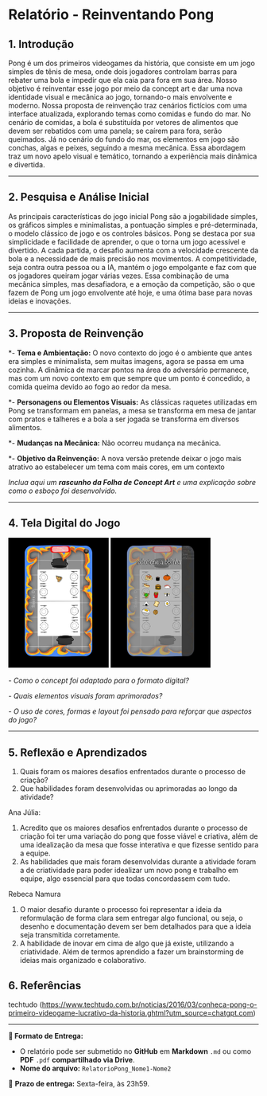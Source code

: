 # Relatório - Reinventando Pong


## 1. Introdução  
Pong é um dos primeiros videogames da história, que consiste em um jogo simples de tênis de mesa, onde dois jogadores controlam barras para rebater uma bola e impedir que ela caia para fora em sua área. Nosso objetivo é reinventar esse jogo por meio da concept art e dar uma nova identidade visual e mecânica ao jogo, tornando-o mais envolvente e moderno. Nossa proposta de reinvenção traz cenários fictícios com uma interface atualizada, explorando temas como comidas e fundo do mar. No cenário de comidas, a bola é substituída por vetores de alimentos que devem ser rebatidos com uma panela; se caírem para fora, serão queimados. Já no cenário do fundo do mar, os elementos em jogo são conchas, algas e peixes, seguindo a mesma mecânica. Essa abordagem traz um novo apelo visual e temático, tornando a experiência mais dinâmica e divertida.
 
---

## 2. Pesquisa e Análise Inicial  
As principais características do jogo inicial Pong são a jogabilidade simples, os gráficos simples e minimalistas, a pontuação simples e pré-determinada, o modelo clássico de jogo e os controles básicos. Pong se destaca por sua simplicidade e facilidade de aprender, o que o torna um jogo acessível e divertido. A cada partida, o desafio aumenta com a velocidade crescente da bola e a necessidade de mais precisão nos movimentos. A competitividade, seja contra outra pessoa ou a IA, mantém o jogo empolgante e faz com que os jogadores queiram jogar várias vezes. Essa combinação de uma mecânica simples, mas desafiadora, e a emoção da competição, são o que fazem de Pong um jogo envolvente até hoje, e uma ótima base para novas ideias e inovações.

---

## 3. Proposta de Reinvenção  

*- **Tema e Ambientação:** O novo contexto do jogo é o ambiente que antes era simples e minimalista, sem muitas imagens, agora se passa em uma cozinha. A dinâmica de marcar pontos na área do adversário permanece, mas com um novo contexto em que sempre que um ponto é concedido, a comida queima devido ao fogo ao redor da mesa.

*- **Personagens ou Elementos Visuais:** As clássicas raquetes utilizadas em Pong se transformam em panelas, a mesa se transforma em mesa de jantar com pratos e talheres e a bola a ser jogada se transforma em diversos alimentos.

*- **Mudanças na Mecânica:** Não ocorreu mudança na mecânica.

*- **Objetivo da Reinvenção:** A nova versão pretende deixar o jogo mais atrativo ao estabelecer um tema com mais cores, em um contexto 

*Inclua aqui um **rascunho da Folha de Concept Art** e uma explicação sobre como o esboço foi desenvolvido.*

---

## 4. Tela Digital do Jogo  
  <img src="https://github.com/marianalreis/Relatorio-Pong/blob/main/Tela%20jogo%20UX.jpeg" style="width:40%"/>  <img src="https://github.com/marianalreis/Relatorio-Pong/blob/main/Tela%20jogo%20ux%202.jpeg" style="width:40%"/>

*- Como o concept foi adaptado para o formato digital?*

*- Quais elementos visuais foram aprimorados?*  

*- O uso de cores, formas e layout foi pensado para reforçar que aspectos do jogo?*  

---

## 5. Reflexão e Aprendizados  

1. Quais foram os maiores desafios enfrentados durante o processo de criação?
2. Que habilidades foram desenvolvidas ou aprimoradas ao longo da atividade?  

Ana Júlia:
1) Acredito que os maiores desafios enfrentados durante o processo de criação foi ter uma variação do pong que fosse viável e criativa, além de uma idealização da mesa que fosse interativa e que fizesse sentido para a equipe.
2) As habilidades que mais foram desenvolvidas durante a atividade foram a de criatividade para poder idealizar um novo pong e trabalho em equipe, algo essencial para que todas concordassem com tudo.

 Rebeca Namura
1) O maior desafio durante o processo foi representar a ideia da reformulação de forma clara sem entregar algo funcional, ou seja, o desenho e documentação devem ser bem detalhados para que a ideia seja transmitida corretamente.
2) A habilidade de inovar em cima de algo que já existe, utilizando a criatividade. Além de termos aprendido a fazer um brainstorming de ideias mais organizado e colaborativo.


## 6. Referências
techtudo (https://www.techtudo.com.br/noticias/2016/03/conheca-pong-o-primeiro-videogame-lucrativo-da-historia.ghtml?utm_source=chatgpt.com)

---

**📝 Formato de Entrega:**  
- O relatório pode ser submetido no **GitHub** em **Markdown** `.md` ou como **PDF** `.pdf` **compartilhado via Drive**.  
- **Nome do arquivo:** `RelatorioPong_Nome1-Nome2`  

📌 **Prazo de entrega:** Sexta-feira, às 23h59.
